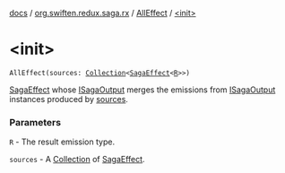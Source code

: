 [docs](../../index.md) / [org.swiften.redux.saga.rx](../index.md) / [AllEffect](index.md) / [&lt;init&gt;](./-init-.md)

# &lt;init&gt;

`AllEffect(sources: `[`Collection`](https://kotlinlang.org/api/latest/jvm/stdlib/kotlin.collections/-collection/index.html)`<`[`SagaEffect`](../../org.swiften.redux.saga.common/-saga-effect/index.md)`<`[`R`](index.md#R)`>>)`

[SagaEffect](../../org.swiften.redux.saga.common/-saga-effect/index.md) whose [ISagaOutput](../../org.swiften.redux.saga.common/-i-saga-output/index.md) merges the emissions from [ISagaOutput](../../org.swiften.redux.saga.common/-i-saga-output/index.md) instances produced
by [sources](sources.md).

### Parameters

`R` - The result emission type.

`sources` - A [Collection](https://kotlinlang.org/api/latest/jvm/stdlib/kotlin.collections/-collection/index.html) of [SagaEffect](../../org.swiften.redux.saga.common/-saga-effect/index.md).